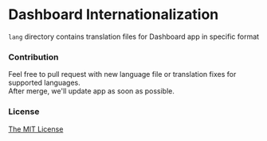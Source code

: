 Dashboard Internationalization
===============================

`lang` directory contains translation files for Dashboard app in specific format

### Contribution
Feel free to pull request with new language file or translation fixes for supported languages.  
After merge, we'll update app as soon as possible.

### License
[The MIT License](../master/LICENSE)
